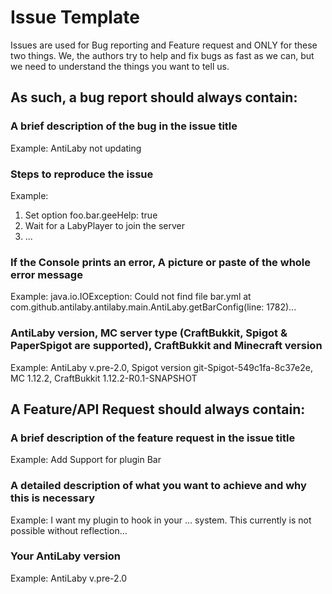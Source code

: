 # Issue Template
Issues are used for Bug reporting and Feature request and ONLY for these two things.
We, the authors try to help and fix bugs as fast as we can, but we need to understand the things you want to tell us.

## As such, a bug report should always contain:
### A brief description of the bug in the issue title
Example: AntiLaby not updating
### Steps to reproduce the issue
Example:
1. Set option foo.bar.geeHelp: true
2. Wait for a LabyPlayer to join the server
3. ...
### If the Console prints an error, A picture or paste of the whole error message
Example:
java.io.IOException: Could not find file bar.yml
at com.github.antilaby.antilaby.main.AntiLaby.getBarConfig(line: 1782)...
### AntiLaby version, MC server type (CraftBukkit, Spigot & PaperSpigot are supported), CraftBukkit and Minecraft version
Example:
AntiLaby v.pre-2.0, Spigot version git-Spigot-549c1fa-8c37e2e, MC 1.12.2, CraftBukkit 1.12.2-R0.1-SNAPSHOT
## A Feature/API Request should always contain:
### A brief description of the feature request in the issue title
Example:
Add Support for plugin Bar
### A detailed description of what you want to achieve and why this is necessary 
Example:
I want my plugin to hook in your ... system. This currently is not possible without reflection...
### Your AntiLaby version
Example:
AntiLaby v.pre-2.0